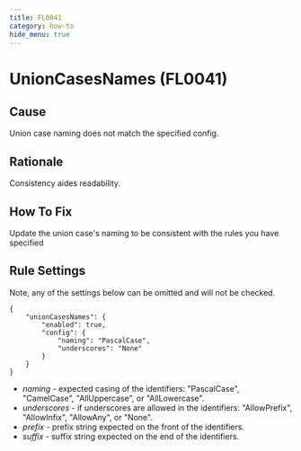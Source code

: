 ```yaml
---
title: FL0041
category: how-to
hide_menu: true
---
```


# UnionCasesNames (FL0041)

## Cause

Union case naming does not match the specified config.

## Rationale

Consistency aides readability.

## How To Fix

Update the union case's naming to be consistent with the rules you have specified

## Rule Settings

Note, any of the settings below can be omitted and will not be checked.

    {
        "unionCasesNames": {
            "enabled": true,
            "config": {
                "naming": "PascalCase",
                "underscores": "None"
            }
        }
    }

* *naming* - expected casing of the identifiers: "PascalCase", "CamelCase", "AllUppercase", or "AllLowercase".
* *underscores* - if underscores are allowed in the identifiers: "AllowPrefix", "AllowInfix", "AllowAny", or "None".
* *prefix* - prefix string expected on the front of the identifiers.
* *suffix* - suffix string expected on the end of the identifiers.
